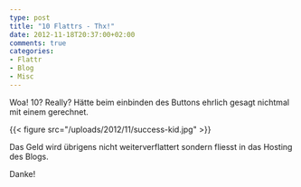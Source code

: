 ```yaml
---
type: post
title: "10 Flattrs - Thx!"
date: 2012-11-18T20:37:00+02:00
comments: true
categories:
- Flattr
- Blog
- Misc
---
```


Woa! 10? Really? Hätte beim einbinden des Buttons ehrlich gesagt
nichtmal mit einem gerechnet.

{{< figure src="/uploads/2012/11/success-kid.jpg" >}}

Das Geld wird übrigens nicht weiterverflattert sondern fliesst in das Hosting
des Blogs.

Danke!
